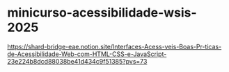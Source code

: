 # minicurso-acessibilidade-wsis-2025

https://shard-bridge-eae.notion.site/Interfaces-Acess-veis-Boas-Pr-ticas-de-Acessibilidade-Web-com-HTML-CSS-e-JavaScript-23e224b8dcd88038be41d434c9f51385?pvs=73
